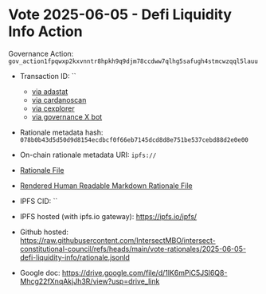
# Vote 2025-06-05 - Defi Liquidity Info Action

Governance Action: `gov_action1fpqwxp2kxvnntr8hpkh9q9djm78ccdww7qlhg5safugh4stmcwzqql5lauu`

- Transaction ID: ``
  - [via adastat](https://adastat.net/transactions/)
  - [via cardanoscan](https://cardanoscan.io/vote/)
  - [via cexplorer](https://cexplorer.io/tx//governance#data)
  - [via governance X bot](https://x.com/GovActions/status/)

- Rationale metadata hash: `078b0b43d5d50d9d8154ecdbcf0f66eb7145dcd8d8e751be537cebd88d2e0e00`
- On-chain rationale metadata URI: `ipfs://`

- [Rationale File](./rationale.jsonld)
- [Rendered Human Readable Markdown Rationale File](./rationale.jsonld.md)

- IPFS CID: ``
- IPFS hosted (with ipfs.io gateway): <https://ipfs.io/ipfs/>

- Github hosted: <https://raw.githubusercontent.com/IntersectMBO/intersect-constitutional-council/refs/heads/main/vote-rationales/2025-06-05-defi-liquidity-info/rationale.jsonld>
- Google doc: <https://drive.google.com/file/d/1lK6mPiC5JSl6Q8-Mhcg22fXnqAkjJh3R/view?usp=drive_link>
